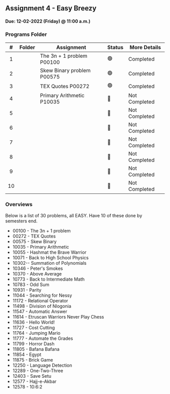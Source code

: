 ## Assignment 4  - Easy Breezy
#### Due: 12-02-2022 (Friday) @ 11:00 a.m.)

###  Programs Folder

|   #   | Folder | Assignment |    Status  | More Details
| :---: | ----------- | ---------------------- |    ----------- |----------- |
|   1   |  | The 3n + 1 problem P00100    |    🟢  | Completed |
|   2   |        |  Skew Binary problem P00575           |    🟢  | Completed |
|   3   | | TEX Quotes P00272     |    🟢  | Completed |
|   4   | | Primary Arithmetic P10035|    🔴  | Not Completed |
|   5   |        |      |    🔴  | Not Completed |
|   6   |  |   |    🔴  | Not Completed |
|   7   |  |    |    🔴  | Not Completed |
|   8   |  |     |    🔴  | Not Completed |
|   9   |  |     |    🔴  | Not Completed |
|   10   |  |    |    🔴  | Not Completed |

### Overviews

Below is a list of 30 problems, all EASY. Have 10 of these done by semesters end.

* 00100 - The 3n + 1 problem
* 00272 - TEX Quotes
* 00575 - Skew Binary
* 10035 - Primary Arithmetic
* 10055 - Hashmat the Brave Warrior
* 10071 - Back to High School Physics
* 10302-- Summation of Polynomials
* 10346 - Peter's Smokes
* 10370 - Above Average
* 10773 - Back to Intermediate Math
* 10783 - Odd Sum
* 10931 - Parity
* 11044 - Searching for Nessy
* 11172 - Relational Operator
* 11498 - Division of Nlogonia
* 11547 - Automatic Answer
* 11614 - Etruscan Warriors Never Play Chess
* 11636 - Hello World!
* 11727 - Cost Cutting
* 11764 - Jumping Mario
* 11777 - Automate the Grades
* 11799 - Horror Dash
* 11805 - Bafana Bafana
* 11854 - Egypt
* 11875 - Brick Game
* 12250 - Language Detection
* 12289 - One-Two-Three
* 12403 - Save Setu
* 12577 - Hajj-e-Akbar
* 12578 - 10:6:2
